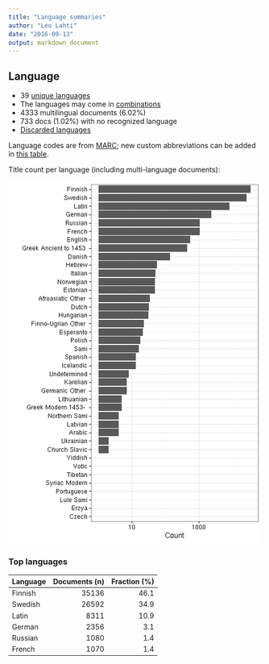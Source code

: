 ```yaml
---
title: "Language summaries"
author: "Leo Lahti"
date: "2016-09-13"
output: markdown_document
---
```


## Language

 * 39 [unique languages](output.tables/language_accepted.csv)
 * The languages may come in [combinations](output.tables/language_conversions.csv)
 * 4333 multilingual documents (6.02%)  
 * 733 docs (1.02%) with no recognized language 
 * [Discarded languages](output.tables/language_discarded.csv)

Language codes are from [MARC](http://www.loc.gov/marc/languages/language_code.html); new custom abbreviations can be added in [this table](https://github.com/rOpenGov/bibliographica/blob/master/inst/extdata/language_abbreviations.csv).

Title count per language (including multi-language documents):

![plot of chunk summarylang](figure/summarylang-1.png)


### Top languages


|Language | Documents (n)| Fraction (%)|
|:--------|-------------:|------------:|
|Finnish  |         35136|         46.1|
|Swedish  |         26592|         34.9|
|Latin    |          8311|         10.9|
|German   |          2356|          3.1|
|Russian  |          1080|          1.4|
|French   |          1070|          1.4|

